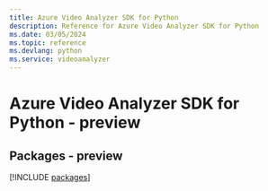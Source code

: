 ```yaml
---
title: Azure Video Analyzer SDK for Python
description: Reference for Azure Video Analyzer SDK for Python
ms.date: 03/05/2024
ms.topic: reference
ms.devlang: python
ms.service: videoanalyzer
---
```

# Azure Video Analyzer SDK for Python - preview
## Packages - preview
[!INCLUDE [packages](video-analyzer-index.md)]